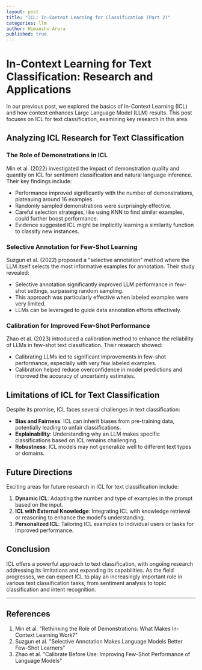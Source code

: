 ```yaml
---
layout: post
title: "ICL: In-Context Learning for Classification (Part 2)"
categories: llm
author: Himanshu Arora
published: true
---
```


# In-Context Learning for Text Classification: Research and Applications

In our previous post, we explored the basics of In-Context Learning (ICL) and how context enhances Large Language Model (LLM) results. This post focuses on ICL for text classification, examining key research in this area.

## Analyzing ICL Research for Text Classification

### The Role of Demonstrations in ICL

Min et al. (2022) investigated the impact of demonstration quality and quantity on ICL for sentiment classification and natural language inference. Their key findings include:

- Performance improved significantly with the number of demonstrations, plateauing around 16 examples.
- Randomly sampled demonstrations were surprisingly effective.
- Careful selection strategies, like using KNN to find similar examples, could further boost performance.
- Evidence suggested ICL might be implicitly learning a similarity function to classify new instances.

### Selective Annotation for Few-Shot Learning

Suzgun et al. (2022) proposed a "selective annotation" method where the LLM itself selects the most informative examples for annotation. Their study revealed:

- Selective annotation significantly improved LLM performance in few-shot settings, surpassing random sampling.
- This approach was particularly effective when labeled examples were very limited.
- LLMs can be leveraged to guide data annotation efforts effectively.

### Calibration for Improved Few-Shot Performance

Zhao et al. (2023) introduced a calibration method to enhance the reliability of LLMs in few-shot text classification. Their research showed:

- Calibrating LLMs led to significant improvements in few-shot performance, especially with very few labeled examples.
- Calibration helped reduce overconfidence in model predictions and improved the accuracy of uncertainty estimates.

## Limitations of ICL for Text Classification

Despite its promise, ICL faces several challenges in text classification:

- **Bias and Fairness**: ICL can inherit biases from pre-training data, potentially leading to unfair classifications.
- **Explainability**: Understanding why an LLM makes specific classifications based on ICL remains challenging.
- **Robustness**: ICL models may not generalize well to different text types or domains.

## Future Directions

Exciting areas for future research in ICL for text classification include:

1. **Dynamic ICL**: Adapting the number and type of examples in the prompt based on the input.
2. **ICL with External Knowledge**: Integrating ICL with knowledge retrieval or reasoning to enhance the model's understanding.
3. **Personalized ICL**: Tailoring ICL examples to individual users or tasks for improved performance.

## Conclusion

ICL offers a powerful approach to text classification, with ongoing research addressing its limitations and expanding its capabilities. As the field progresses, we can expect ICL to play an increasingly important role in various text classification tasks, from sentiment analysis to topic classification and intent recognition.

---

## References

1. Min et al. "Rethinking the Role of Demonstrations: What Makes In-Context Learning Work?"
2. Suzgun et al. "Selective Annotation Makes Language Models Better Few-Shot Learners"
3. Zhao et al. "Calibrate Before Use: Improving Few-Shot Performance of Language Models"
